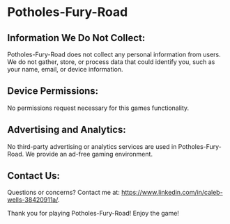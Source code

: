 # Potholes-Fury-Road

## Information We Do Not Collect:

Potholes-Fury-Road does not collect any personal information from users. We do not gather, store, or process data that could identify you, such as your name, email, or device information.

## Device Permissions:

No permissions request necessary for this games functionality.

## Advertising and Analytics:

No third-party advertising or analytics services are used in Potholes-Fury-Road. We provide an ad-free gaming environment.

## Contact Us:

Questions or concerns? Contact me at: https://www.linkedin.com/in/caleb-wells-38420911a/.

Thank you for playing Potholes-Fury-Road! Enjoy the game!
